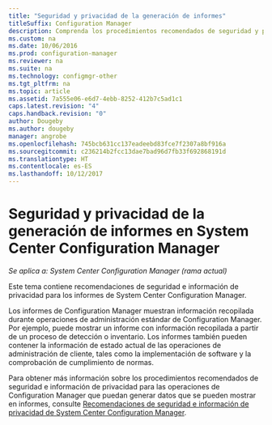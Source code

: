 ```yaml
---
title: "Seguridad y privacidad de la generación de informes"
titleSuffix: Configuration Manager
description: Comprenda los procedimientos recomendados de seguridad y privacidad al usar la funcionalidad de informes en Configuration Manager.
ms.custom: na
ms.date: 10/06/2016
ms.prod: configuration-manager
ms.reviewer: na
ms.suite: na
ms.technology: configmgr-other
ms.tgt_pltfrm: na
ms.topic: article
ms.assetid: 7a555e06-e6d7-4ebb-8252-412b7c5ad1c1
caps.latest.revision: "4"
caps.handback.revision: "0"
author: Dougeby
ms.author: dougeby
manager: angrobe
ms.openlocfilehash: 745bcb631cc137eadeebd83fce7f2307a8bf916a
ms.sourcegitcommit: c236214b2fcc13dae7bad96d7fb33f692868191d
ms.translationtype: HT
ms.contentlocale: es-ES
ms.lasthandoff: 10/12/2017
---
```

# <a name="security-and-privacy-for-reporting-in-system-center-configuration-manager"></a>Seguridad y privacidad de la generación de informes en System Center Configuration Manager

*Se aplica a: System Center Configuration Manager (rama actual)*

Este tema contiene recomendaciones de seguridad e información de privacidad para los informes de System Center Configuration Manager.  

 Los informes de Configuration Manager muestran información recopilada durante operaciones de administración estándar de Configuration Manager. Por ejemplo, puede mostrar un informe con información recopilada a partir de un proceso de detección o inventario. Los informes también pueden contener la información de estado actual de las operaciones de administración de cliente, tales como la implementación de software y la comprobación de cumplimiento de normas.  

 Para obtener más información sobre los procedimientos recomendados de seguridad e información de privacidad para las operaciones de Configuration Manager que puedan generar datos que se pueden mostrar en informes, consulte [Recomendaciones de seguridad e información de privacidad de System Center Configuration Manager](../../plan-design/security/security-best-practices-and-privacy-information.md).  
